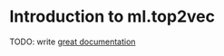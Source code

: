 # Introduction to ml.top2vec

TODO: write [great documentation](http://jacobian.org/writing/what-to-write/)
